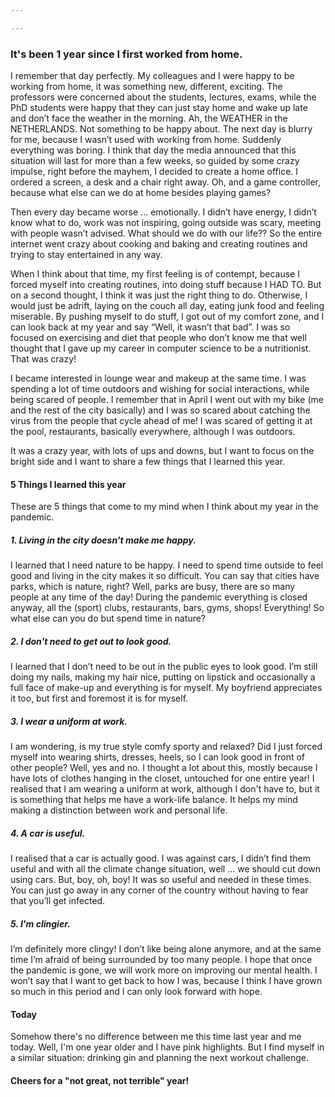 ```yaml
---

---
```


### It's been 1 year since I first worked from home. 

I remember that day perfectly. My colleagues and I were happy to be working from home, it was something new, different, exciting.
The professors were concerned about the students, lectures, exams, while the PhD students were happy that they 
can just stay home and wake up late and don’t face the weather in the morning. Ah, the WEATHER in the NETHERLANDS.
Not something to be happy about. The next day is blurry for me, because I wasn’t used with working from home. 
Suddenly everything was boring. I think that day the media announced that this situation will last for
more than a few weeks, so guided by some crazy impulse, right before the mayhem, I decided to create a home office. 
I ordered a screen, a desk and a chair right away. Oh, and a game controller, because what else can we do at home besides playing games?

Then every day became worse ... emotionally. I didn’t have energy, I didn’t know what to do,
work was not inspiring, going outside was scary, meeting with people wasn’t advised. What should we do with our life?? 
So the entire internet went crazy about cooking and baking and creating routines and trying to stay entertained in any way.

When I think about that time, my first feeling is of contempt, because I forced myself into creating routines, 
into doing stuff because I HAD TO. But on a second thought, I think it was just the right thing to do. 
Otherwise, I would just be adrift, laying on the couch all day, eating junk food and feeling miserable. 
By pushing myself to do stuff, I got out of my comfort zone, and I can look back at my year and say 
“Well, it wasn’t that bad”. I was so focused on exercising and diet that people who don’t know me that well thought that I gave up my career in
computer science to be a nutritionist. That was crazy!

I became interested in lounge wear and makeup at the same time. I was spending a lot of time outdoors and
wishing for social interactions, while being scared of people. I remember that in April I went out with my bike 
(me and the rest of the city basically) and I was so scared about catching the virus from the people that cycle 
ahead of me! I was scared of getting it at the pool, restaurants, basically everywhere, although I was outdoors.

It was a crazy year, with lots of ups and downs, but I want to focus on the bright side and I want to share a few things
that I learned this year. 

#### 5 Things I learned this year 
These are 5 things that come to my mind when I think about my year in the pandemic. 

##### 1. Living in the city doesn't make me happy.

I learned that I need nature to be happy. 
I need to spend time outside to feel good and living in the city makes it so difficult. You can say that cities
have parks, which is nature, right? Well, parks are busy, there are so many people at any time of the day! 
During the pandemic everything is closed anyway, all the (sport) clubs, restaurants, bars, gyms, shops! Everything! 
So what else can you do but spend time in nature?  

##### 2. I don't need to get out to look good. 

I learned that I don’t need to be out in the public eyes to look good. I’m still doing my nails, 
making my hair nice, putting on lipstick and occasionally a full face of make-up and everything is for myself. 
My boyfriend appreciates it too, but first and foremost it is for myself.

##### 3. I wear a uniform at work.  

I am wondering, is my true style comfy sporty and relaxed? Did I just forced myself 
into wearing shirts, dresses, heels, so I can look good in front of other people? Well, yes and no. I thought a lot about
this, mostly because I have lots of clothes hanging in the closet, untouched for one entire year! I realised that
I am wearing a uniform at work, although I don't have to, but it is something that helps me have a work-life
balance. It helps my mind making a distinction between work and personal life. 

##### 4. A car is useful. 
I realised that a car is actually good. I was against cars, I didn’t find them useful and with all the climate 
change situation, well … we should cut down using cars. But, boy, oh, boy! It was so useful and needed in these times.
You can just go away in any corner of the country without having to fear that you’ll get infected. 


##### 5. I'm clingier.

I’m definitely more clingy! I don’t like being alone anymore, and at the same time I’m afraid of being surrounded 
by too many people. I hope that once the pandemic is gone, we will work more on improving our mental health. 
I won’t say that I want to get back to how I was, because I think I have grown so much in this period and 
I can only look forward with hope.

#### Today 

Somehow there's no difference between me this time last year and me today. Well, I'm one year older and I have pink highlights.
But I find myself in a similar situation: drinking gin and planning the next workout challenge. 

#### Cheers for a "not great, not terrible" year!


